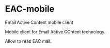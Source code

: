 # EAC-mobile
Email Active Content mobile client

Mobile client for Email Active COntent technology.

Allow to read EAC mail.
